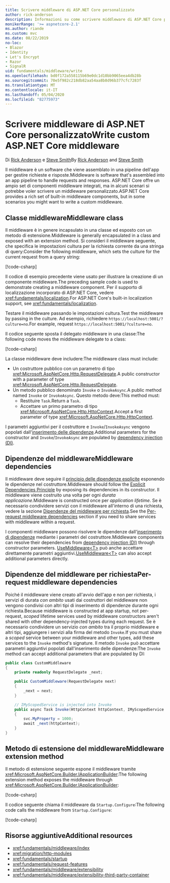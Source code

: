 ```yaml
---
title: Scrivere middleware di ASP.NET Core personalizzato
author: rick-anderson
description: Informazioni su come scrivere middleware di ASP.NET Core personalizzato.
monikerRange: '>= aspnetcore-2.1'
ms.author: riande
ms.custom: mvc
ms.date: 08/22/2019
no-loc:
- Blazor
- Identity
- Let's Encrypt
- Razor
- SignalR
uid: fundamentals/middleware/write
ms.openlocfilehash: bd0f172a558115b69e0dc1d10bb9065eea4db28b
ms.sourcegitcommit: 70e5f982c218db82aa54aa8b8d96b377cfc7283f
ms.translationtype: MT
ms.contentlocale: it-IT
ms.lasthandoff: 05/04/2020
ms.locfileid: "82775973"
---
```

# <a name="write-custom-aspnet-core-middleware"></a><span data-ttu-id="1bc8b-103">Scrivere middleware di ASP.NET Core personalizzato</span><span class="sxs-lookup"><span data-stu-id="1bc8b-103">Write custom ASP.NET Core middleware</span></span>

<span data-ttu-id="1bc8b-104">Di [Rick Anderson](https://twitter.com/RickAndMSFT) e [Steve Smith](https://ardalis.com/)</span><span class="sxs-lookup"><span data-stu-id="1bc8b-104">By [Rick Anderson](https://twitter.com/RickAndMSFT) and [Steve Smith](https://ardalis.com/)</span></span>

<span data-ttu-id="1bc8b-105">Il middleware è un software che viene assemblato in una pipeline dell'app per gestire richieste e risposte.</span><span class="sxs-lookup"><span data-stu-id="1bc8b-105">Middleware is software that's assembled into an app pipeline to handle requests and responses.</span></span> <span data-ttu-id="1bc8b-106">ASP.NET Core offre un ampio set di componenti middleware integrati, ma in alcuni scenari si potrebbe voler scrivere un middleware personalizzato.</span><span class="sxs-lookup"><span data-stu-id="1bc8b-106">ASP.NET Core provides a rich set of built-in middleware components, but in some scenarios you might want to write a custom middleware.</span></span>

## <a name="middleware-class"></a><span data-ttu-id="1bc8b-107">Classe middleware</span><span class="sxs-lookup"><span data-stu-id="1bc8b-107">Middleware class</span></span>

<span data-ttu-id="1bc8b-108">Il middleware è in genere incapsulato in una classe ed esposto con un metodo di estensione.</span><span class="sxs-lookup"><span data-stu-id="1bc8b-108">Middleware is generally encapsulated in a class and exposed with an extension method.</span></span> <span data-ttu-id="1bc8b-109">Si consideri il middleware seguente, che specifica le impostazioni cultura per la richiesta corrente da una stringa di query:</span><span class="sxs-lookup"><span data-stu-id="1bc8b-109">Consider the following middleware, which sets the culture for the current request from a query string:</span></span>

[!code-csharp[](write/snapshot/StartupCulture.cs)]

<span data-ttu-id="1bc8b-110">Il codice di esempio precedente viene usato per illustrare la creazione di un componente middleware.</span><span class="sxs-lookup"><span data-stu-id="1bc8b-110">The preceding sample code is used to demonstrate creating a middleware component.</span></span> <span data-ttu-id="1bc8b-111">Per il supporto di localizzazione incorporato di ASP.NET Core, vedere <xref:fundamentals/localization>.</span><span class="sxs-lookup"><span data-stu-id="1bc8b-111">For ASP.NET Core's built-in localization support, see <xref:fundamentals/localization>.</span></span>

<span data-ttu-id="1bc8b-112">Testare il middleware passando le impostazioni cultura.</span><span class="sxs-lookup"><span data-stu-id="1bc8b-112">Test the middleware by passing in the culture.</span></span> <span data-ttu-id="1bc8b-113">Ad esempio, richiedere `https://localhost:5001/?culture=no`.</span><span class="sxs-lookup"><span data-stu-id="1bc8b-113">For example, request `https://localhost:5001/?culture=no`.</span></span>

<span data-ttu-id="1bc8b-114">Il codice seguente sposta il delegato middleware in una classe:</span><span class="sxs-lookup"><span data-stu-id="1bc8b-114">The following code moves the middleware delegate to a class:</span></span>

[!code-csharp[](write/snapshot/RequestCultureMiddleware.cs)]

<span data-ttu-id="1bc8b-115">La classe middleware deve includere:</span><span class="sxs-lookup"><span data-stu-id="1bc8b-115">The middleware class must include:</span></span>

* <span data-ttu-id="1bc8b-116">Un costruttore pubblico con un parametro di tipo <xref:Microsoft.AspNetCore.Http.RequestDelegate>.</span><span class="sxs-lookup"><span data-stu-id="1bc8b-116">A public constructor with a parameter of type <xref:Microsoft.AspNetCore.Http.RequestDelegate>.</span></span>
* <span data-ttu-id="1bc8b-117">Un metodo pubblico denominato `Invoke` o `InvokeAsync`.</span><span class="sxs-lookup"><span data-stu-id="1bc8b-117">A public method named `Invoke` or `InvokeAsync`.</span></span> <span data-ttu-id="1bc8b-118">Questo metodo deve:</span><span class="sxs-lookup"><span data-stu-id="1bc8b-118">This method must:</span></span>
  * <span data-ttu-id="1bc8b-119">Restituire `Task`.</span><span class="sxs-lookup"><span data-stu-id="1bc8b-119">Return a `Task`.</span></span>
  * <span data-ttu-id="1bc8b-120">Accettare un primo parametro di tipo <xref:Microsoft.AspNetCore.Http.HttpContext>.</span><span class="sxs-lookup"><span data-stu-id="1bc8b-120">Accept a first parameter of type <xref:Microsoft.AspNetCore.Http.HttpContext>.</span></span>
  
<span data-ttu-id="1bc8b-121">I parametri aggiuntivi per il costruttore e `Invoke`/`InvokeAsync` vengono popolati dall'[inserimento delle dipendenze](xref:fundamentals/dependency-injection).</span><span class="sxs-lookup"><span data-stu-id="1bc8b-121">Additional parameters for the constructor and `Invoke`/`InvokeAsync` are populated by [dependency injection (DI)](xref:fundamentals/dependency-injection).</span></span>

## <a name="middleware-dependencies"></a><span data-ttu-id="1bc8b-122">Dipendenze del middleware</span><span class="sxs-lookup"><span data-stu-id="1bc8b-122">Middleware dependencies</span></span>

<span data-ttu-id="1bc8b-123">Il middleware deve seguire il [principio delle dipendenze esplicite](/dotnet/standard/modern-web-apps-azure-architecture/architectural-principles#explicit-dependencies) esponendo le dipendenze nel costruttore.</span><span class="sxs-lookup"><span data-stu-id="1bc8b-123">Middleware should follow the [Explicit Dependencies Principle](/dotnet/standard/modern-web-apps-azure-architecture/architectural-principles#explicit-dependencies) by exposing its dependencies in its constructor.</span></span> <span data-ttu-id="1bc8b-124">Il middleware viene costruito una volta per ogni *durata applicazione*.</span><span class="sxs-lookup"><span data-stu-id="1bc8b-124">Middleware is constructed once per *application lifetime*.</span></span> <span data-ttu-id="1bc8b-125">Se è necessario condividere servizi con il middleware all'interno di una richiesta, vedere la sezione [Dipendenze del middleware per richiesta](#per-request-middleware-dependencies).</span><span class="sxs-lookup"><span data-stu-id="1bc8b-125">See the [Per-request middleware dependencies](#per-request-middleware-dependencies) section if you need to share services with middleware within a request.</span></span>

<span data-ttu-id="1bc8b-126">I componenti middleware possono risolvere le dipendenze dall'[inserimento di dipendenze](xref:fundamentals/dependency-injection) mediante i parametri del costruttore.</span><span class="sxs-lookup"><span data-stu-id="1bc8b-126">Middleware components can resolve their dependencies from [dependency injection (DI)](xref:fundamentals/dependency-injection) through constructor parameters.</span></span> <span data-ttu-id="1bc8b-127">[UseMiddleware&lt;T&gt;](/dotnet/api/microsoft.aspnetcore.builder.usemiddlewareextensions.usemiddleware#Microsoft_AspNetCore_Builder_UseMiddlewareExtensions_UseMiddleware_Microsoft_AspNetCore_Builder_IApplicationBuilder_System_Type_System_Object___) può anche accettare direttamente parametri aggiuntivi.</span><span class="sxs-lookup"><span data-stu-id="1bc8b-127">[UseMiddleware&lt;T&gt;](/dotnet/api/microsoft.aspnetcore.builder.usemiddlewareextensions.usemiddleware#Microsoft_AspNetCore_Builder_UseMiddlewareExtensions_UseMiddleware_Microsoft_AspNetCore_Builder_IApplicationBuilder_System_Type_System_Object___) can also accept additional parameters directly.</span></span>

## <a name="per-request-middleware-dependencies"></a><span data-ttu-id="1bc8b-128">Dipendenze del middleware per richiesta</span><span class="sxs-lookup"><span data-stu-id="1bc8b-128">Per-request middleware dependencies</span></span>

<span data-ttu-id="1bc8b-129">Poiché il middleware viene creato all'avvio dell'app e non per richiesta, i servizi di durata *con ambito* usati dai costruttori del middleware non vengono condivisi con altri tipi di inserimento di dipendenze durante ogni richiesta.</span><span class="sxs-lookup"><span data-stu-id="1bc8b-129">Because middleware is constructed at app startup, not per-request, *scoped* lifetime services used by middleware constructors aren't shared with other dependency-injected types during each request.</span></span> <span data-ttu-id="1bc8b-130">Se è necessario condividere un servizio *con ambito* tra il proprio middleware e altri tipi, aggiungere i servizi alla firma del metodo `Invoke`.</span><span class="sxs-lookup"><span data-stu-id="1bc8b-130">If you must share a *scoped* service between your middleware and other types, add these services to the `Invoke` method's signature.</span></span> <span data-ttu-id="1bc8b-131">Il metodo `Invoke` può accettare parametri aggiuntivi popolati dall'inserimento delle dipendenze:</span><span class="sxs-lookup"><span data-stu-id="1bc8b-131">The `Invoke` method can accept additional parameters that are populated by DI:</span></span>

```csharp
public class CustomMiddleware
{
    private readonly RequestDelegate _next;

    public CustomMiddleware(RequestDelegate next)
    {
        _next = next;
    }

    // IMyScopedService is injected into Invoke
    public async Task Invoke(HttpContext httpContext, IMyScopedService svc)
    {
        svc.MyProperty = 1000;
        await _next(httpContext);
    }
}
```

## <a name="middleware-extension-method"></a><span data-ttu-id="1bc8b-132">Metodo di estensione del middleware</span><span class="sxs-lookup"><span data-stu-id="1bc8b-132">Middleware extension method</span></span>

<span data-ttu-id="1bc8b-133">Il metodo di estensione seguente espone il middleware tramite <xref:Microsoft.AspNetCore.Builder.IApplicationBuilder>:</span><span class="sxs-lookup"><span data-stu-id="1bc8b-133">The following extension method exposes the middleware through <xref:Microsoft.AspNetCore.Builder.IApplicationBuilder>:</span></span>

[!code-csharp[](write/snapshot/RequestCultureMiddlewareExtensions.cs)]

<span data-ttu-id="1bc8b-134">Il codice seguente chiama il middleware da `Startup.Configure`:</span><span class="sxs-lookup"><span data-stu-id="1bc8b-134">The following code calls the middleware from `Startup.Configure`:</span></span>

[!code-csharp[](write/snapshot/Startup.cs?highlight=5)]

## <a name="additional-resources"></a><span data-ttu-id="1bc8b-135">Risorse aggiuntive</span><span class="sxs-lookup"><span data-stu-id="1bc8b-135">Additional resources</span></span>

* <xref:fundamentals/middleware/index>
* <xref:migration/http-modules>
* <xref:fundamentals/startup>
* <xref:fundamentals/request-features>
* <xref:fundamentals/middleware/extensibility>
* <xref:fundamentals/middleware/extensibility-third-party-container>
